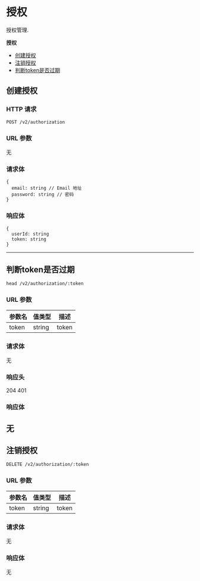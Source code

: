 # 授权

授权管理.

**授权**
* [创建授权](#创建授权)
* [注销授权](#注销授权)
* [判断token是否过期](#判断token是否过期)
## 创建授权

### HTTP 请求

```
POST /v2/authorization
```

### URL 参数

无

### 请求体

```
{
  email: string // Email 地址
  password: string // 密码
}
```

### 响应体

```
{
  userId: string
  token: string
}
```
---

## 判断token是否过期
```
head /v2/authorization/:token
```

### URL 参数

参数名 | 值类型  | 描述
----- | ------ | -------
token | string | token

### 请求体

无
### 响应头

204
401

### 响应体

无
---

## 注销授权

```
DELETE /v2/authorization/:token
```

### URL 参数

参数名 | 值类型  | 描述
----- | ------ | -------
token | string | token

### 请求体

无

### 响应体

无
